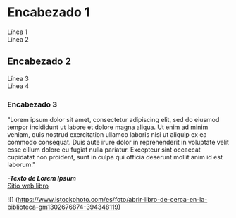# Encabezado 1   
Línea 1    
Línea 2 

## Encabezado 2   
Línea 3   
Línea 4 

### Encabezado 3   
"Lorem ipsum dolor sit amet, consectetur adipiscing elit, sed do eiusmod tempor incididunt ut labore et dolore magna aliqua. Ut enim ad minim veniam, quis nostrud exercitation ullamco laboris nisi ut aliquip ex ea commodo consequat. Duis aute irure dolor in reprehenderit in voluptate velit esse cillum dolore eu fugiat nulla pariatur. Excepteur sint occaecat cupidatat non proident, sunt in culpa qui officia deserunt mollit anim id est laborum."

_**-Texto de Lorem Ipsum**_  
[Sitio web libro](https://www.lipsum.com/)

![] (https://www.istockphoto.com/es/foto/abrir-libro-de-cerca-en-la-biblioteca-gm1302676874-394348119)
